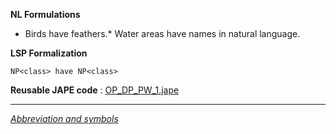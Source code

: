__NL Formulations__ 



* Birds have feathers.* Water areas have names in natural language.


  

__LSP Formalization__ 




```
NP<class> have NP<class>

```


__Reusable JAPE code__ 
 :
 [OP\_DP\_PW\_1.jape](../../images/4/44/OP_DP_PW_1.jape "OP DP PW 1.jape") 





---



_[Abbreviation and symbols](../../Community/LSPSymbols "Community:LSPSymbols")_